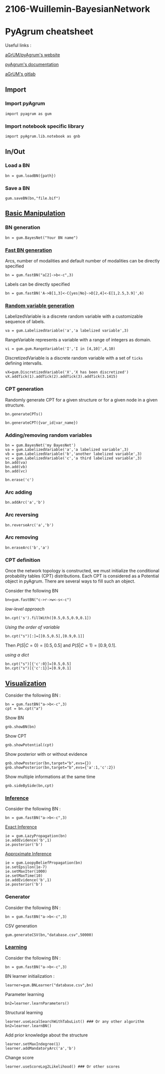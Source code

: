 # 2106-Wuillemin-BayesianNetwork


# PyAgrum cheatsheet

Useful links :

[aGrUM/pyAgrum's website](https://agrum.gitlab.io/)

[pyAgrum's documentation](https://pyagrum.readthedocs.io/en/0.20.3/)

[aGrUM's gitlab](https://gitlab.com/agrumery/aGrUM)

## Import

### Import pyAgrum

```
import pyagrum as gum
```

### Import notebook specific library

```
import pyAgrum.lib.notebook as gnb
```

  
## In/Out

### Load a BN

```
bn = gum.loadBN({path})
```

### Save a BN

```
gum.saveBN(bn,"file.bif")
```
  

## [Basic Manipulation](https://pyagrum.readthedocs.io/en/latest/BNModel.html)

### BN generation

```
bn = gum.BayesNet("Your BN name")
```

### [Fast BN generation](https://pyagrum.readthedocs.io/en/latest/BNModel.html?highlight=fastPrototype#pyAgrum.BayesNet.fastPrototype)

Arcs, number of modalities and default number of modalities can be directly specified 

```
bn = gum.fastBN("a[2]->b<-c",3)
```

Labels can be directly specified

```
bn = gum.fastBN('A->B[1,3]<-C{yes|No}->D[2,4]<-E[1,2.5,3.9]',6)
```

### [Random variable generation](https://pyagrum.readthedocs.io/en/latest/randomVariables.html)

LabelizedVariable is a discrete random variable with a customizable sequence of labels.
```
va = gum.LabelizedVariable('a','a labelized variable',3)
```

RangeVariable represents a variable with a range of integers as domain.
```
vi = gum.gum.RangeVariable('I','I in [4,10]',4,10)
```

DiscretizedVariable is a discrete random variable with a set of `ticks` defining intervalls.
```
vX=gum.DiscretizedVariable('X','X has been discretized')
vX.addTick(1).addTick(2).addTick(3).addTick(3.1415)
```

### CPT generation
Randomly generate CPT for a given structure or for a given node in a given structure.

```
bn.generateCPTs()
```

```
bn.generateCPT({var_id|var_name})
```

### Adding/removing random variables

```
bn = gum.BayesNet('my BayesNet')
va = gum.LabelizedVariable('a','a labelized variable',3)
vb = gum.LabelizedVariable('b','another labelized variable',3)
vc = gum.LabelizedVariable('c','a third labelized variable',3)
bn.add(va)
bn.add(vb)
bn.add(vc)

bn.erase('c')
```

### Arc adding

```
bn.addArc('a','b')
```

### Arc reversing 

```
bn.reverseArc('a','b')
```

### Arc removing

```
bn.eraseArc('b','a')
```

### CPT definition
Once the network topology is constructed, we must initialize the conditional probability tables (CPT) distributions. Each CPT is considered as a Potential object in pyAgrum. There are several ways to fill such an object.

Consider the following BN
```
bn=gum.fastBN("c->r->w<-s<-c")
```

*low-level approach*
```
bn.cpt('s').fillWith([0.5,0.5,0.9,0.1])
```

*Using the order of variable*
```
bn.cpt("s")[:]=[[0.5,0.5],[0.9,0.1]]
```
Then $P(S|C=0)=[0.5,0.5]$
and $P(S|C=1)=[0.9,0.1]$.

*using a dict*

```
bn.cpt("s")[{'c':0}]=[0.5,0.5]
bn.cpt("s")[{'c':1}]=[0.9,0.1]
 ```

## [Visualization](https://pyagrum.readthedocs.io/en/latest/lib.notebook.html)

Consider the following BN :
```
bn = gum.fastBN("a->b<-c",3)
cpt = bn.cpt("a")
```

Show BN

```
gnb.showBN(bn)
```

Show CPT

```
gnb.showPotential(cpt)
```

Show posterior with or without evidence

```
gnb.showPosterior(bn,target="b",evs={})
gnb.showPosterior(bn,target="b",evs={'a':1,'c':2})
```

Show multiple informations at the same time

```
gnb.sideBySide(bn,cpt)
```

### [Inference](https://pyagrum.readthedocs.io/en/latest/BNInference.html)

Consider the following BN :

```
bn = gum.fastBN("a->b<-c",3)
```

[Exact Inference](https://pyagrum.readthedocs.io/en/latest/BNInference.html#exact-inference)

```
ie = gum.LazyPropagation(bn)
ie.addEvidence('b',1)
ie.posterior('b')
```

[Approximate Inference](https://pyagrum.readthedocs.io/en/latest/BNInference.html#approximated-inference)

```
ie = gum.LoopyBeliefPropagation(bn)
ie.setEpsilon(1e-7)
ie.setMaxIter(1000)
ie.setMaxTime(10)
ie.addEvidence('b',1)
ie.posterior('b')
```

### Generator

Consider the following BN :
```
bn = gum.fastBN("a->b<-c",3)
```

CSV generation

```
gum.generateCSV(bn,"database.csv",50000)
```

### [Learning](https://pyagrum.readthedocs.io/en/latest/BNLearning.html)

Consider the following BN :

```
bn = gum.fastBN("a->b<-c",3)
```

BN learner initialization :

```
learner=gum.BNLearner("database.csv",bn)
```

Parameter learning

```
bn2=learner.learnParameters()
```

Structural learning

```
learner.useLocalSearchWithTabuList() ### Or any other algorithm
bn2=learner.learnBN()
```

Add prior knowledge about the structure

```
learner.setMaxIndegree(1)
learner.addMandatoryArc('a','b')
```

Change score

```
learner.useScoreLog2Likelihood() ### Or other scores
```
